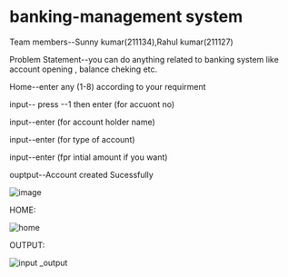 

# banking-management system
Team members--Sunny kumar(211134),Rahul kumar(211127)

Problem Statement--you can do anything related to banking system like account opening , balance cheking etc.

Home--enter any (1-8) according to your requirment

input-- press --1 then enter (for accuont no)

input--enter (for account holder name)

input--enter (for type of account)

input--enter (fpr intial amount if you want)

ouptput--Account created Sucessfully

![image](https://user-images.githubusercontent.com/117119492/206639085-ef6aca81-a8a0-4f79-ad6b-8106b4c32b32.png)

HOME:

![home](https://user-images.githubusercontent.com/117119492/206630779-302b9e16-6eb3-483a-b029-8143f1395903.png)

OUTPUT:

![input _output](https://user-images.githubusercontent.com/117119492/206630945-90530aad-0f21-4488-84cd-46da0cd526e2.png)





